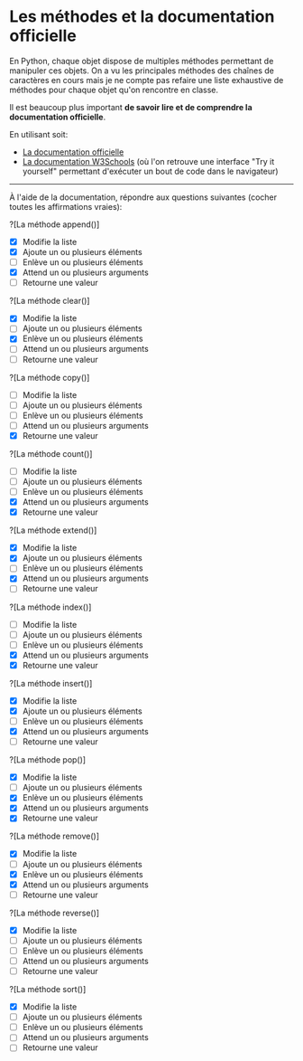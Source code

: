 # Les méthodes et la documentation officielle

En Python, chaque objet dispose de multiples méthodes permettant de manipuler ces objets.
On a vu les principales méthodes des chaînes de caractères en cours mais je ne compte pas refaire une liste 
exhaustive de méthodes pour chaque objet qu'on rencontre en classe.

Il est beaucoup plus important **de savoir lire et de comprendre la documentation officielle**.

En utilisant soit:
 * [La documentation officielle](#https://docs.python.org/3.9/tutorial/datastructures.html#more-on-lists)
 * [La documentation W3Schools](#https://www.w3schools.com/python/python_ref_list.asp) (où l'on retrouve une interface "Try it yourself" permettant d'exécuter un bout de code dans le navigateur)

---

À l'aide de la documentation, répondre aux questions suivantes (cocher toutes les affirmations vraies):

?[La méthode append()]
-[X] Modifie la liste
-[X] Ajoute un ou plusieurs éléments
-[ ] Enlève un ou plusieurs éléments
-[X] Attend un ou plusieurs arguments
-[ ] Retourne une valeur

?[La méthode clear()]
-[X] Modifie la liste
-[ ] Ajoute un ou plusieurs éléments
-[X] Enlève un ou plusieurs éléments
-[ ] Attend un ou plusieurs arguments
-[ ] Retourne une valeur

?[La méthode copy()]
-[ ] Modifie la liste
-[ ] Ajoute un ou plusieurs éléments
-[ ] Enlève un ou plusieurs éléments
-[ ] Attend un ou plusieurs arguments
-[X] Retourne une valeur

?[La méthode count()]
-[ ] Modifie la liste
-[ ] Ajoute un ou plusieurs éléments
-[ ] Enlève un ou plusieurs éléments
-[X] Attend un ou plusieurs arguments
-[X] Retourne une valeur

?[La méthode extend()]
-[X] Modifie la liste
-[X] Ajoute un ou plusieurs éléments
-[ ] Enlève un ou plusieurs éléments
-[X] Attend un ou plusieurs arguments
-[ ] Retourne une valeur

?[La méthode index()]
-[ ] Modifie la liste
-[ ] Ajoute un ou plusieurs éléments
-[ ] Enlève un ou plusieurs éléments
-[X] Attend un ou plusieurs arguments
-[X] Retourne une valeur

?[La méthode insert()]
-[X] Modifie la liste
-[X] Ajoute un ou plusieurs éléments
-[ ] Enlève un ou plusieurs éléments
-[X] Attend un ou plusieurs arguments
-[ ] Retourne une valeur

?[La méthode pop()]
-[X] Modifie la liste
-[ ] Ajoute un ou plusieurs éléments
-[X] Enlève un ou plusieurs éléments
-[X] Attend un ou plusieurs arguments
-[X] Retourne une valeur

?[La méthode remove()]
-[X] Modifie la liste
-[ ] Ajoute un ou plusieurs éléments
-[X] Enlève un ou plusieurs éléments
-[X] Attend un ou plusieurs arguments
-[ ] Retourne une valeur

?[La méthode reverse()]
-[X] Modifie la liste
-[ ] Ajoute un ou plusieurs éléments
-[ ] Enlève un ou plusieurs éléments
-[ ] Attend un ou plusieurs arguments
-[ ] Retourne une valeur

?[La méthode sort()]
-[X] Modifie la liste
-[ ] Ajoute un ou plusieurs éléments
-[ ] Enlève un ou plusieurs éléments
-[ ] Attend un ou plusieurs arguments
-[ ] Retourne une valeur